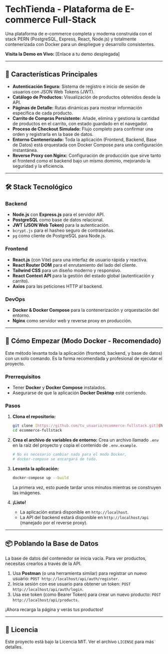 # TechTienda - Plataforma de E-commerce Full-Stack

Una plataforma de e-commerce completa y moderna construida con el stack PERN (PostgreSQL, Express, React, Node.js) y totalmente contenerizada con Docker para un despliegue y desarrollo consistentes.

**Visita la Demo en Vivo:** [Enlace a tu demo desplegada] <!-- Añadirás esto en un futuro paso -->

---

## 🚀 Características Principales

* **Autenticación Segura:** Sistema de registro e inicio de sesión de usuarios con JSON Web Tokens (JWT).
* **Catálogo de Productos:** Visualización de productos obtenidos desde la API.
* **Páginas de Detalle:** Rutas dinámicas para mostrar información específica de cada producto.
* **Carrito de Compras Persistente:** Añade, elimina y gestiona la cantidad de productos en el carrito, con estado guardado en el navegador.
* **Proceso de Checkout Simulado:** Flujo completo para confirmar una orden y registrarla en la base de datos.
* **Entorno Contenerizado:** Toda la aplicación (Frontend, Backend, Base de Datos) está orquestada con Docker Compose para una configuración instantánea.
* **Reverse Proxy con Nginx:** Configuración de producción que sirve tanto el frontend como el backend bajo un mismo dominio, mejorando la seguridad y la eficiencia.

---

## 🛠️ Stack Tecnológico

### Backend
* **Node.js** con **Express.js** para el servidor API.
* **PostgreSQL** como base de datos relacional.
* **JWT (JSON Web Token)** para la autenticación.
* `bcrypt.js` para el hasheo seguro de contraseñas.
* `pg` como cliente de PostgreSQL para Node.js.

### Frontend
* **React.js** (con Vite) para una interfaz de usuario rápida y reactiva.
* **React Router DOM** para el enrutamiento del lado del cliente.
* **Tailwind CSS** para un diseño moderno y responsivo.
* **React Context API** para la gestión del estado global (autenticación y carrito).
* **Axios** para las peticiones HTTP al backend.

### DevOps
* **Docker & Docker Compose** para la contenerización y orquestación del entorno.
* **Nginx** como servidor web y reverse proxy en producción.

---

## 🏁 Cómo Empezar (Modo Docker - Recomendado)

Este método levanta toda la aplicación (frontend, backend, y base de datos) con un solo comando. Es la forma recomendada y profesional de ejecutar el proyecto.

### Prerrequisitos
* Tener **Docker** y **Docker Compose** instalados.
* Asegurarse de que la aplicación **Docker Desktop** esté corriendo.

### Pasos
1.  **Clona el repositorio:**
    ```bash
    git clone [https://github.com/tu_usuario/ecommerce-fullstack.git](https://github.com/tu_usuario/ecommerce-fullstack.git)
    cd ecommerce-fullstack
    ```

2.  **Crea el archivo de variables de entorno:**
    Crea un archivo llamado `.env` en la raíz del proyecto y copia el contenido de `.env.example`.
    ```bash
    # No es necesario cambiar nada para el modo Docker,
    # docker-compose se encargará de todo.
    ```

3.  **Levanta la aplicación:**
    ```bash
    docker-compose up --build
    ```
    La primera vez, esto puede tardar unos minutos mientras se construyen las imágenes.

4.  **¡Listo!**
    * La aplicación estará disponible en `http://localhost`.
    * La API del backend estará disponible en `http://localhost/api` (manejado por el reverse proxy).

---

## 📦 Poblando la Base de Datos

La base de datos del contenedor se inicia vacía. Para ver productos, necesitas crearlos a través de la API.

1.  Usa **Postman** (o una herramienta similar) para registrar un nuevo usuario: `POST http://localhost/api/auth/register`.
2.  Inicia sesión con ese usuario para obtener un token: `POST http://localhost/api/auth/login`.
3.  Usa ese token (como Bearer Token) para crear un nuevo producto: `POST http://localhost/api/products`.

¡Ahora recarga la página y verás tus productos!

---

## 📜 Licencia

Este proyecto está bajo la Licencia MIT. Ver el archivo `LICENSE` para más detalles.
